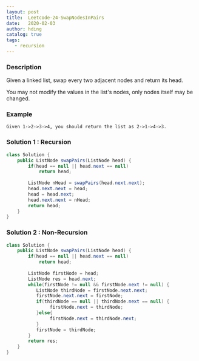 ```yaml
---
layout: post
title:  Leetcode-24-SwapNodesInPairs
date:   2020-02-03
author: hding
catalog: true
tags:
   - recursion
---
```

### Description
Given a linked list, swap every two adjacent nodes and return its head.

You may not modify the values in the list's nodes, only nodes itself may be changed.


### Example
```
Given 1->2->3->4, you should return the list as 2->1->4->3.
```

### Solution 1 : Recursion
```java
class Solution {
    public ListNode swapPairs(ListNode head) {
        if(head == null || head.next == null) 
            return head;
        
        ListNode nHead = swapPairs(head.next.next);
        head.next.next = head;
        head = head.next;
        head.next.next = nHead;
        return head;
    }
}
```


### Solution 2 : Non-Recursion
```java
class Solution {
    public ListNode swapPairs(ListNode head) {
        if(head == null || head.next == null) 
            return head;
        
        ListNode firstNode = head;
        ListNode res = head.next;
        while(firstNode != null && firstNode.next != null) {
           ListNode thirdNode = firstNode.next.next;
           firstNode.next.next = firstNode;
           if(thirdNode == null || thirdNode.next == null) {
                firstNode.next = thirdNode; 
           }else{
                firstNode.next = thirdNode.next;
           }
           firstNode = thirdNode;
        }
        return res;
    }
}
```




























